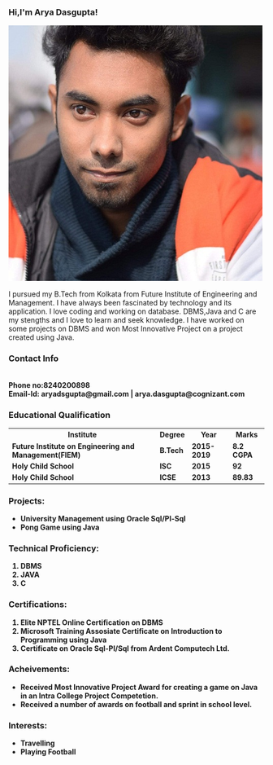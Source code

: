<h3><b>Hi,I'm Arya Dasgupta!</b></h3>   
<img src="Arya.jpg">

I pursued my B.Tech from Kolkata from Future Institute of Engineering and Management. I have always been fascinated by technology and its application. I love coding and working on database. DBMS,Java and C are my stengths and I love to learn and seek knowledge. I have worked on some projects on DBMS and won Most Innovative Project on a project created using Java.

<h3><b>Contact Info</b></h3><br>
<b>Phone no:8240200898<b><br>
 <b>Email-Id:</b> aryadsgupta@gmail.com | arya.dasgupta@cognizant.com  

<h3><b>Educational Qualification</b></h3>
<table>
  <tr>
    <th>Institute</th>
    <th>Degree</th>
    <th>Year</th>
    <th>Marks</th>
  </tr>
  <tr>
    <td>Future Institute on Engineering and Management(FIEM)</td>
    <td>B.Tech</td>
    <td>2015-2019</td>
    <td>8.2 CGPA</td>
  </tr>
  <tr>
    <td>Holy Child School</td>
    <td>ISC</td>
    <td>2015</td>
    <td>92</td>
  </tr>
  <tr>
    <td>Holy Child School</td>
    <td>ICSE</td>
    <td>2013</td>
    <td>89.83</td>
  </tr>
  </table>

<h3><b>Projects:</b></h3>
<ul>
  <li>University Management using Oracle Sql/Pl-Sql</li>
  <li>Pong Game using Java</li>
</ul>
  
<h3><b>Technical Proficiency:</b></h3>
<ol>
  <li>DBMS</li>
  <li>JAVA</li>
  <li>C</li>
 </ol>
 
<h3><b>Certifications:</b></h3>
 <ol>
  <li>Elite NPTEL Online Certification on DBMS</li>
  <li>Microsoft Training Assosiate Certificate on Introduction to Programming using Java</li>
  <li>Certificate on Oracle Sql-Pl/Sql from Ardent Computech Ltd.</li>
 </ol>
  
  <h3><b>Acheivements:</b></h3>
  <ul>
  <li>Received Most Innovative Project Award for creating a game on Java in an Intra College Project Competetion.</li>
  <li>Received a number of awards on football and sprint in school level.</li>
  </ul>
    
<h3><b>Interests:</b></h3>
<ul>
  <li>Travelling</li>
  <li>Playing Football</li>
 </ul>

